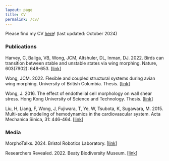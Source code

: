 ```yaml
---
layout: page
title: CV
permalink: /cv/
---
```


Please find my CV <a href="/files/JasminWongCV.pdf">here</a>! (last updated: October 2024)

<h3>Publications</h3>

Harvey, C, Baliga, VB, Wong, JCM, Altshuler, DL, Inman, DJ. 2022. Birds can transition between stable and unstable states via wing morphing. Nature, 603(7902): 648-653. [<a href="https://www.nature.com/articles/s41586-022-04477-8">link</a>]

Wong, JCM. 2022. Flexible and coupled structural systems during avian wing morphing. University of British Columbia. Thesis. [<a href="https://open.library.ubc.ca/soa/cIRcle/collections/ubctheses/24/items/1.0413193">link</a>]

Wong, J. 2016. The effect of endothelial cell morphology on wall shear stress. Hong Kong University of Science and Technology. Thesis. [<a href="https://repository.hkust.edu.hk/ir/Record/1783.1-87034">link</a>]

Liu, H, Liang, F, Wong, J, Fujiwara, T, Ye, W, Tsubota, K, Sugawara, M. 2015. Multi-scale modeling of hemodynamics in the cardiovascular system. Acta Mechanica Sinica, 31: 446-464. [<a href="https://link.springer.com/article/10.1007/s10409-015-0416-7">link</a>]


<h3>Media</h3>

MorphoTalks. 2024. Bristol Robotics Laboratory. [<a href="https://www.youtube.com/watch?app=desktop&v=ACCohLLZgOc">link</a>]

Researchers Revealed. 2022. Beaty Biodiversity Museum. [<a href="https://explore.beatymuseum.ubc.ca/researchers-revealed/j_wong/">link</a>]
